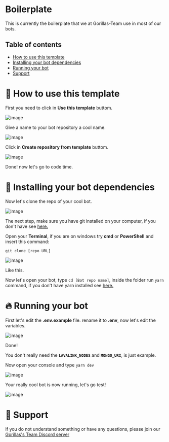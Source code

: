 # Boilerplate
This is currently the boilerplate that we at Gorillas-Team use in most of our bots.

## Table of contents
- [How to use this template](#-how-to-use-this-template)
- [Installing your bot dependencies](#-installing-your-bot-dependencies)
- [Running your bot](#-running-your-bot)
- [Support](#-support)

# 📃 How to use this template
First you need to click in **Use this template** buttom.

![image](https://user-images.githubusercontent.com/36780964/91257832-3e293580-e741-11ea-89b4-7e0e94eb7bc3.png)

Give a name to your bot repository a cool name.

![image](https://user-images.githubusercontent.com/36780964/91257962-8d6f6600-e741-11ea-99ca-b75c34404bcc.png)

Click in **Create repository from template** buttom.

![image](https://user-images.githubusercontent.com/36780964/91258089-e5a66800-e741-11ea-8907-10b53c6eb2cf.png)

Done! now let's go to code time.

# 🤖 Installing your bot dependencies
Now let's clone the repo of your cool bot.

![image](https://user-images.githubusercontent.com/36780964/91258500-dc69cb00-e742-11ea-9a92-1e2befbe04e5.png)

The next step, make sure you have git installed on your computer, if you don't have see [here.](https://git-scm.com/)

Open your **Terminal**, if you are on windows try **cmd** or **PowerShell** and insert this command:

`git clone [repo URL]`

![image](https://user-images.githubusercontent.com/36780964/91259175-5cdcfb80-e744-11ea-8439-8a770647036d.png)

Like this.

Now let's open your bot, type `cd [Bot repo name]`, inside the folder run `yarn` command, if you don't have yarn installed see [here.](https://yarnpkg.com/getting-started/install)

# 🔥 Running your bot

First let's edit the **.env.example** file. rename it to **.env**, now let's edit the variables.

![image](https://user-images.githubusercontent.com/36780964/91264442-00c7a680-e747-11ea-8a56-078644a7bad8.png)

Done!

You don't really need the **`LAVALINK_NODES`** and **`MONGO_URI`**, is just example.

Now open your console and type `yarn dev`

![image](https://user-images.githubusercontent.com/36780964/91266432-a418bb80-e747-11ea-8450-fd96823f659a.png)

Your really cool bot is now running, let's go test!

![image](https://user-images.githubusercontent.com/36780964/91266545-e7732a00-e747-11ea-8804-0ec74a40a972.png)

# 📖 Support
If you do not understand something or have any questions, please join our [Gorillas's Team Discord server](https://discord.gg/t87qh4y)
